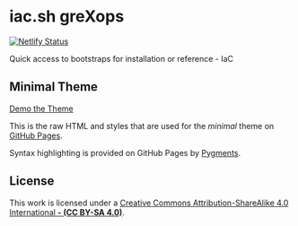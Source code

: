 # iac.sh greXops

[![Netlify Status](https://api.netlify.com/api/v1/badges/6958a550-631a-4bc4-9de2-fba13c2a1fd4/deploy-status)](https://app.netlify.com/sites/iac-grexops/deploys)

Quick access to bootstraps for installation or reference - IaC

## Minimal Theme

[Demo the Theme](http://orderedlist.github.com/minimal/)

This is the raw HTML and styles that are used for the *minimal* theme on [GitHub Pages](http://pages.github.com/).

Syntax highlighting is provided on GitHub Pages by [Pygments](http://pygments.org).

## License

This work is licensed under a [Creative Commons Attribution-ShareAlike 4.0 International **- (CC BY-SA 4.0)**](https://creativecommons.org/licenses/by-sa/4.0).

